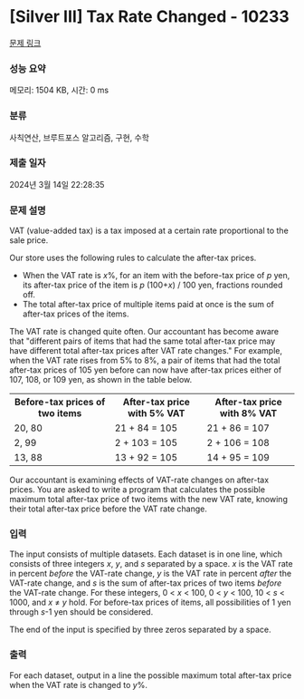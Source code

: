 # [Silver III] Tax Rate Changed - 10233 

[문제 링크](https://www.acmicpc.net/problem/10233) 

### 성능 요약

메모리: 1504 KB, 시간: 0 ms

### 분류

사칙연산, 브루트포스 알고리즘, 구현, 수학

### 제출 일자

2024년 3월 14일 22:28:35

### 문제 설명

<p>VAT (value-added tax) is a tax imposed at a certain rate proportional to the sale price.</p>

<p>Our store uses the following rules to calculate the after-tax prices.</p>

<ul>
	<li>When the VAT rate is <i>x</i>%, for an item with the before-tax price of <i>p</i> yen, its after-tax price of the item is <i>p</i> (100+<i>x</i>) / 100 yen, fractions rounded off.</li>
	<li>The total after-tax price of multiple items paid at once is the sum of after-tax prices of the items.</li>
</ul>

<p>The VAT rate is changed quite often. Our accountant has become aware that "different pairs of items that had the same total after-tax price may have different total after-tax prices after VAT rate changes." For example, when the VAT rate rises from 5% to 8%, a pair of items that had the total after-tax prices of 105 yen before can now have after-tax prices either of 107, 108, or 109 yen, as shown in the table below.</p>

<table class="table table-bordered">
	<tbody>
		<tr>
			<th>Before-tax prices of two items</th>
			<th>After-tax price with 5% VAT</th>
			<th>After-tax price with 8% VAT</th>
		</tr>
		<tr>
			<td>20, 80</td>
			<td>21 + 84 = 105</td>
			<td>21 + 86 = 107</td>
		</tr>
		<tr>
			<td>2, 99</td>
			<td>2 + 103 = 105</td>
			<td>2 + 106 = 108</td>
		</tr>
		<tr>
			<td>13, 88</td>
			<td>13 + 92 = 105</td>
			<td>14 + 95 = 109</td>
		</tr>
	</tbody>
</table>

<p>Our accountant is examining effects of VAT-rate changes on after-tax prices. You are asked to write a program that calculates the possible maximum total after-tax price of two items with the new VAT rate, knowing their total after-tax price before the VAT rate change.</p>

### 입력 

 <p>The input consists of multiple datasets. Each dataset is in one line, which consists of three integers <i>x</i>, <i>y</i>, and <i>s</i> separated by a space. <i>x</i> is the VAT rate in percent <i>before</i> the VAT-rate change, <i>y</i> is the VAT rate in percent <i>after</i> the VAT-rate change, and <i>s</i> is the sum of after-tax prices of two items <i>before</i> the VAT-rate change. For these integers, 0 < <i>x</i> < 100, 0 < <i>y</i> < 100, 10 < <i>s</i> < 1000, and <i>x</i> ≠ <i>y</i> hold. For before-tax prices of items, all possibilities of 1 yen through <i>s</i>-1 yen should be considered.</p>

<p>The end of the input is specified by three zeros separated by a space.</p>

### 출력 

 <p>For each dataset, output in a line the possible maximum total after-tax price when the VAT rate is changed to <i>y</i>%.</p>

